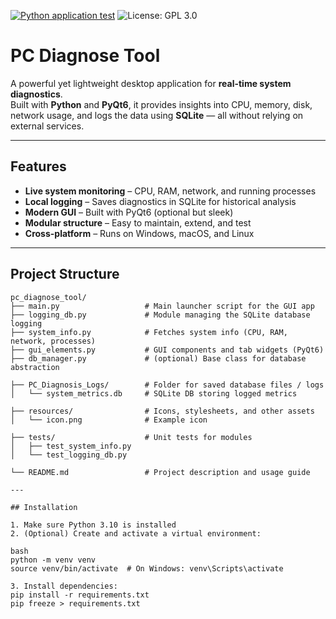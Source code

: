 [![Python application test](https://github.com/HF980/PC-Diagnose-Tool/actions/workflows/python-app.yml/badge.svg)](https://github.com/HF980/PC-Diagnose-Tool/actions/workflows/python-app.yml) ![License: GPL 3.0](https://img.shields.io/badge/License-GPL%203.0-4CAF50?style=flat-square)

# PC Diagnose Tool

A powerful yet lightweight desktop application for **real-time system diagnostics**.  
Built with **Python** and **PyQt6**, it provides insights into CPU, memory, disk, network usage, and logs the data using **SQLite** — all without relying on external services.

---

## Features

- **Live system monitoring** – CPU, RAM, network, and running processes  
- **Local logging** – Saves diagnostics in SQLite for historical analysis  
- **Modern GUI** – Built with PyQt6 (optional but sleek)  
- **Modular structure** – Easy to maintain, extend, and test  
- **Cross-platform** – Runs on Windows, macOS, and Linux  

---

## Project Structure

```text
pc_diagnose_tool/
├── main.py                   # Main launcher script for the GUI app
├── logging_db.py             # Module managing the SQLite database logging
├── system_info.py            # Fetches system info (CPU, RAM, network, processes)
├── gui_elements.py           # GUI components and tab widgets (PyQt6)
├── db_manager.py             # (optional) Base class for database abstraction

├── PC_Diagnosis_Logs/        # Folder for saved database files / logs
│   └── system_metrics.db     # SQLite DB storing logged metrics

├── resources/                # Icons, stylesheets, and other assets
│   └── icon.png              # Example icon

├── tests/                    # Unit tests for modules
│   ├── test_system_info.py
│   └── test_logging_db.py

└── README.md                 # Project description and usage guide

---

## Installation

1. Make sure Python 3.10 is installed  
2. (Optional) Create and activate a virtual environment:

bash
python -m venv venv
source venv/bin/activate  # On Windows: venv\Scripts\activate

3. Install dependencies:
pip install -r requirements.txt
pip freeze > requirements.txt
